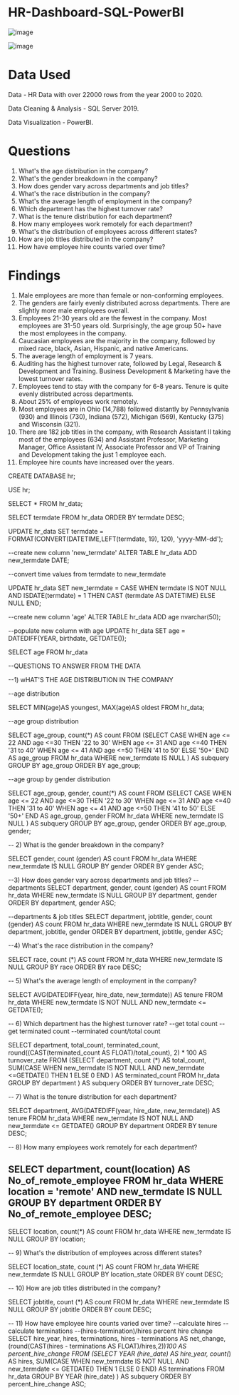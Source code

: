 # HR-Dashboard-SQL-PowerBI
![image](https://github.com/user-attachments/assets/a3ccd475-d5d2-4dd8-b88a-a7e04a4ca178)

![image](https://github.com/user-attachments/assets/9663c229-47a5-4ce6-8012-cec9f99d8282)

# Data Used
Data - HR Data with over 22000 rows from the year 2000 to 2020.

Data Cleaning & Analysis - SQL Server 2019.

Data Visualization - PowerBI.

# Questions
1) What's the age distribution in the company?
2) What's the gender breakdown in the company?
3) How does gender vary across departments and job titles?
4) What's the race distribution in the company?
5) What's the average length of employment in the company?
6) Which department has the highest turnover rate?
7) What is the tenure distribution for each department?
8) How many employees work remotely for each department?
9) What's the distribution of employees across different states?
10) How are job titles distributed in the company?
11) How have employee hire counts varied over time?

# Findings

1) Male employees are more than female or non-conforming employees.
2) The genders are fairly evenly distributed across departments. There are slightly more male employees overall.
3) Employees 21-30 years old are the fewest in the company. Most employees are 31-50 years old. Surprisingly, the age group 50+ have the most employees in the company.
4) Caucasian employees are the majority in the company, followed by mixed race, black, Asian, Hispanic, and native Americans.
5) The average length of employment is 7 years.
6) Auditing has the highest turnover rate, followed by Legal, Research & Development and Training. Business Development & Marketing have the lowest turnover rates.
7) Employees tend to stay with the company for 6-8 years. Tenure is quite evenly distributed across departments.
8) About 25% of employees work remotely.
9) Most employees are in Ohio (14,788) followed distantly by Pennsylvania (930) and Illinois (730), Indiana (572), Michigan (569), Kentucky (375) and Wisconsin (321).
10) There are 182 job titles in the company, with Research Assistant II taking most of the employees (634) and Assistant Professor, Marketing Manager, Office Assistant IV, Associate Professor and VP of Training and Development taking the just 1 employee each.
11) Employee hire counts have increased over the years.

CREATE DATABASE hr;

USE hr;

SELECT *
FROM hr_data;

SELECT termdate
FROM hr_data
ORDER BY termdate DESC;

UPDATE hr_data
SET termdate = FORMAT(CONVERT(DATETIME,LEFT(termdate, 19), 120), 'yyyy-MM-dd');

--create new column 'new_termdate'
ALTER TABLE hr_data
ADD new_termdate DATE;

--convert time values from termdate to new_termdate

UPDATE hr_data
SET new_termdate = CASE
	WHEN termdate IS NOT NULL AND ISDATE(termdate) = 1 
	THEN CAST (termdate AS DATETIME)
	ELSE NULL END;


--create new column 'age'
ALTER TABLE hr_data
ADD age nvarchar(50);

--populate new column with age
UPDATE hr_data
SET age = DATEDIFF(YEAR, birthdate, GETDATE());

SELECT age
FROM hr_data

--QUESTIONS TO ANSWER FROM THE DATA

--1) wHAT'S THE AGE DISTRIBUTION IN THE COMPANY

--age distribution

SELECT
 MIN(age)AS youngest,
 MAX(age)AS oldest
FROM hr_data;

--age group distribution

SELECT age_group,
count(*) AS count
FROM
(SELECT
 CASE
  WHEN age <= 22 AND age <=30 THEN '22 to 30'
  WHEN age <= 31 AND age <=40 THEN '31 to 40'
  WHEN age <= 41 AND age <=50 THEN '41 to 50'
  ELSE '50+'
  END AS age_group
FROM hr_data
WHERE new_termdate IS NULL
) AS subquery
GROUP BY age_group
ORDER BY age_group;

--age group by gender distribution

SELECT age_group,
gender,
count(*) AS count
FROM
(SELECT
 CASE
  WHEN age <= 22 AND age <=30 THEN '22 to 30'
  WHEN age <= 31 AND age <=40 THEN '31 to 40'
  WHEN age <= 41 AND age <=50 THEN '41 to 50'
  ELSE '50+'
  END AS age_group, 
  gender
FROM hr_data
WHERE new_termdate IS NULL
) AS subquery
GROUP BY age_group, gender
ORDER BY age_group, gender;

-- 2) What is the gender breakdown in the company?

SELECT gender,
count (gender) AS count
FROM hr_data
WHERE new_termdate IS NULL
GROUP BY gender
ORDER BY gender ASC;

--3) How does gender vary across departments and job titles?
--departments
SELECT department, gender, count (gender) AS count
FROM hr_data
WHERE new_termdate IS NULL
GROUP BY department, gender
ORDER BY department, gender ASC;

--departments & job titles
SELECT department, jobtitle, gender, count (gender) AS count
FROM hr_data
WHERE new_termdate IS NULL
GROUP BY department, jobtitle, gender
ORDER BY department, jobtitle, gender ASC;


--4) What's the race distribution in the company?

SELECT race, count (*) AS count
FROM hr_data
WHERE new_termdate IS NULL
GROUP BY race
ORDER BY race DESC;


-- 5) What's the average length of employment in the company?

SELECT
AVG(DATEDIFF(year, hire_date, new_termdate)) AS tenure
FROM hr_data
WHERE new_termdate IS NOT NULL AND new_termdate <= GETDATE();

-- 6) Which department has the highest turnover rate?
--get total count
--get terminated count
--terminated count/total count

SELECT department, total_count, terminated_count,
	round((CAST(terminated_count AS FLOAT)/total_count), 2) * 100 AS turnover_rate
	FROM
	 (SELECT department, count (*) AS total_count,
	 SUM(CASE
		WHEN new_termdate IS NOT NULL AND new_termdate <=GETDATE() THEN 1 ELSE 0
		END
		) AS terminated_count
	FROM hr_data
	GROUP BY department
	) AS subquery
ORDER BY turnover_rate DESC;

-- 7) What is the tenure distribution for each department?

SELECT department,
AVG(DATEDIFF(year, hire_date, new_termdate)) AS tenure
FROM hr_data
WHERE new_termdate IS NOT NULL AND new_termdate <= GETDATE()
GROUP BY department
ORDER BY tenure DESC;

-- 8) How many employees work remotely for each department?

SELECT department, count(location) AS No_of_remote_employee
FROM hr_data
WHERE location = 'remote' AND new_termdate IS NULL
GROUP BY department
ORDER BY No_of_remote_employee DESC;
------------------------------

SELECT location, count(*) AS count
FROM hr_data
WHERE new_termdate IS NULL
GROUP BY location;

-- 9) What's the distribution of employees across different states?

SELECT location_state, count (*) AS count
FROM hr_data
WHERE new_termdate IS NULL
GROUP BY location_state
ORDER BY count DESC;

-- 10) How are job titles distributed in the company?

SELECT jobtitle, count (*) AS count
FROM hr_data
WHERE new_termdate IS NULL
GROUP BY jobtitle
ORDER BY count DESC;

-- 11) How have employee hire counts varied over time?
--calculate hires
--calculate terminations
--(hires-termination)/hires percent hire change
SELECT
	hire_year, hires, terminations,
	hires - terminations AS net_change,
	(round(CAST(hires - terminations AS FLOAT)/hires,2))*100 AS percent_hire_change
	FROM
		(SELECT YEAR (hire_date) AS hire_year, 
		count(*) AS hires,
		SUM(CASE
			WHEN new_termdate IS NOT NULL AND new_termdate <= GETDATE() THEN 1
			ELSE 0
			END) AS terminations
	FROM hr_data
	GROUP BY YEAR (hire_date)
	) AS subquery
ORDER BY percent_hire_change ASC;


    

